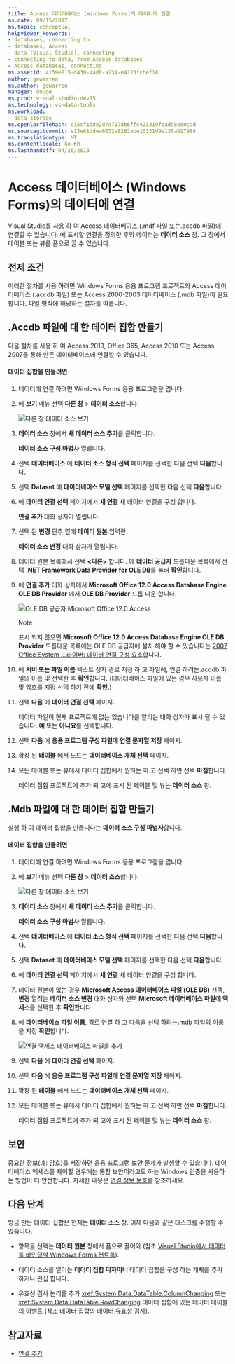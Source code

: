 ```yaml
---
title: Access 데이터베이스 (Windows Forms)의 데이터에 연결
ms.date: 09/15/2017
ms.topic: conceptual
helpviewer_keywords:
- databases, connecting to
- databases, Access
- data [Visual Studio], connecting
- connecting to data, from Access databases
- Access databases, connecting
ms.assetid: 4159e815-d430-4ad0-a234-e4125fcbef18
author: gewarren
ms.author: gewarren
manager: douge
ms.prod: visual-studio-dev15
ms.technology: vs-data-tools
ms.workload:
- data-storage
ms.openlocfilehash: d15cf1d8e2d7a7178b6ffc423319fcadd8e00cad
ms.sourcegitcommit: e13e61ddea6032a8282abe16131d9e136a927984
ms.translationtype: MT
ms.contentlocale: ko-KR
ms.lasthandoff: 04/26/2018
---
```

# <a name="connect-to-data-in-an-access-database-windows-forms"></a>Access 데이터베이스 (Windows Forms)의 데이터에 연결
Visual Studio를 사용 하 여 Access 데이터베이스 (.mdf 파일 또는.accdb 파일)에 연결할 수 있습니다. 에 표시할 연결을 정의한 후의 데이터는 **데이터 소스** 창. 그 창에서 테이블 또는 뷰를 폼으로 끌 수 있습니다.

## <a name="prerequisites"></a>전제 조건
 이러한 절차를 사용 하려면 Windows Forms 응용 프로그램 프로젝트와 Access 데이터베이스 (.accdb 파일) 또는 Access 2000-2003 데이터베이스 (.mdb 파일)이 필요 합니다. 파일 형식에 해당하는 절차를 따릅니다.

## <a name="creating-the-dataset-for-an-accdb-file"></a>.Accdb 파일에 대 한 데이터 집합 만들기
 다음 절차를 사용 하 여 Access 2013, Office 365, Access 2010 또는 Access 2007을 통해 만든 데이터베이스에 연결할 수 있습니다.

#### <a name="to-create-the-dataset"></a>데이터 집합을 만들려면

1.  데이터에 연결 하려면 Windows Forms 응용 프로그램을 엽니다.

2.  에 **보기** 메뉴 선택 **다른 창** > **데이터 소스**합니다.

     ![다른 창 데이터 소스 보기](../data-tools/media/viewdatasources.png "ViewDataSources")

3.  **데이터 소스** 창에서 **새 데이터 소스 추가**를 클릭합니다.

     **데이터 소스 구성 마법사** 열립니다.

4.  선택 **데이터베이스** 에 **데이터 소스 형식 선택** 페이지를 선택한 다음 선택 **다음**합니다.

5.  선택 **Dataset** 에 **데이터베이스 모델 선택** 페이지를 선택한 다음 선택 **다음**합니다.

6.  에 **데이터 연결 선택** 페이지에서 **새 연결** 새 데이터 연결을 구성 합니다.

     **연결 추가** 대화 상자가 열립니다.

7.  선택 된 **변경** 단추 옆에 **데이터 원본** 입력란.

     **데이터 소스 변경** 대화 상자가 열립니다.

8.  데이터 원본 목록에서 선택  **\<다른\>** 합니다. 에 **데이터 공급자** 드롭다운 목록에서 선택 **.NET Framework Data Provider for OLE DB**를 눌러 **확인**합니다.

9. 에 **연결 추가** 대화 상자에서 **Microsoft Office 12.0 Access Database Engine OLE DB Provider** 에서 **OLE DB Provider** 드롭 다운 합니다.

     ![OLE DB 공급자 Microsoft Office 12.0 Access](../data-tools/media/dataoledbprovideroffice12access.png "dataOLEDBProviderOffice12Access")

     > [!NOTE]
     >  표시 되지 않으면 **Microsoft Office 12.0 Access Database Engine OLE DB Provider** 드롭다운 목록에는 OLE DB 공급자에 설치 해야 할 수 있습니다는 [2007 Office System 드라이버: 데이터 연결 구성 요소](https://www.microsoft.com/download/confirmation.aspx?id=23734)합니다.

9. 에 **서버 또는 파일 이름** 텍스트 상자 경로 지정 하 고 파일에, 연결 하려는.accdb 파일의 이름 및 선택한 후 **확인**합니다. (데이터베이스 파일에 있는 경우 사용자 이름 및 암호를 지정 선택 하기 전에 **확인**.)

10. 선택 **다음** 에 **데이터 연결 선택** 페이지.

     데이터 파일이 현재 프로젝트에 없는 있습니다를 알리는 대화 상자가 표시 될 수 있습니다. **예** 또는 **아니요**를 선택합니다.

11. 선택 **다음** 에 **응용 프로그램 구성 파일에 연결 문자열 저장** 페이지.

12. 확장 된 **테이블** 에서 노드는 **데이터베이스 개체 선택** 페이지.

13. 모든 테이블 또는 뷰에서 데이터 집합에서 원하는 하 고 선택 하면 선택 **마침**합니다.

     데이터 집합 프로젝트에 추가 되 고에 표시 된 테이블 및 뷰는 **데이터 소스** 창.

## <a name="creating-the-dataset-for-an-mdb-file"></a>.Mdb 파일에 대 한 데이터 집합 만들기
 실행 하 여 데이터 집합을 만듭니다는 **데이터 소스 구성 마법사**합니다.

#### <a name="to-create-the-dataset"></a>데이터 집합을 만들려면

1.  데이터에 연결 하려면 Windows Forms 응용 프로그램을 엽니다.

2.  에 **보기** 메뉴 선택 **다른 창** > **데이터 소스**합니다.

     ![다른 창 데이터 소스 보기](../data-tools/media/viewdatasources.png "ViewDataSources")

3.  **데이터 소스** 창에서 **새 데이터 소스 추가**를 클릭합니다.

     **데이터 소스 구성 마법사** 열립니다.

4.  선택 **데이터베이스** 에 **데이터 소스 형식 선택** 페이지를 선택한 다음 선택 **다음**합니다.

5.  선택 **Dataset** 에 **데이터베이스 모델 선택** 페이지를 선택한 다음 선택 **다음**합니다.

6.  에 **데이터 연결 선택** 페이지에서 **새 연결** 새 데이터 연결을 구성 합니다.

7.  데이터 원본이 없는 경우 **Microsoft Access 데이터베이스 파일 (OLE DB)** 선택, **변경** 열려는 **데이터 소스 변경** 대화 상자와 선택 **Microsoft 데이터베이스 파일에 액세스**를 선택한 후 **확인**합니다.

8.  에 **데이터베이스 파일 이름**, 경로 연결 하 고 다음을 선택 하려는.mdb 파일의 이름을 지정 **확인**합니다.

     ![연결 액세스 데이터베이스 파일을 추가](../data-tools/media/dataaddconnectionaccessmdb.png "dataAddConnectionAccessMDB")

9. 선택 **다음** 에 **데이터 연결 선택** 페이지.

10. 선택 **다음** 에 **응용 프로그램 구성 파일에 연결 문자열 저장** 페이지.

11. 확장 된 **테이블** 에서 노드는 **데이터베이스 개체 선택** 페이지.

12. 모든 테이블 또는 뷰에서 데이터 집합에서 원하는 하 고 선택 하면 선택 **마침**합니다.

     데이터 집합 프로젝트에 추가 되 고에 표시 된 테이블 및 뷰는 **데이터 소스** 창.

## <a name="security"></a>보안
 중요한 정보(예: 암호)를 저장하면 응용 프로그램 보안 문제가 발생할 수 있습니다. 데이터베이스 액세스를 제어할 경우에는 통합 보안이라고도 하는 Windows 인증을 사용하는 방법이 더 안전합니다. 자세한 내용은 [연결 정보 보호](/dotnet/framework/data/adonet/protecting-connection-information)를 참조하세요.

## <a name="next-steps"></a>다음 단계
 방금 만든 데이터 집합은 현재는 **데이터 소스** 창. 이제 다음과 같은 태스크를 수행할 수 있습니다.

-   항목을 선택는 **데이터 원본** 창에서 폼으로 끌어와 (참조 [Visual Studio에서 데이터를 바인딩할 Windows Forms 컨트롤](../data-tools/bind-windows-forms-controls-to-data-in-visual-studio.md)).

-   데이터 소스를 열어는 **데이터 집합 디자이너** 데이터 집합을 구성 하는 개체를 추가 하거나 편집 합니다.

-   유효성 검사 논리를 추가 <xref:System.Data.DataTable.ColumnChanging> 또는 <xref:System.Data.DataTable.RowChanging> 데이터 집합에 있는 데이터 테이블의 이벤트 (참조 [데이터 집합의 데이터 유효성 검사](../data-tools/validate-data-in-datasets.md)).

## <a name="see-also"></a>참고자료

- [연결 추가](../data-tools/add-new-connections.md)